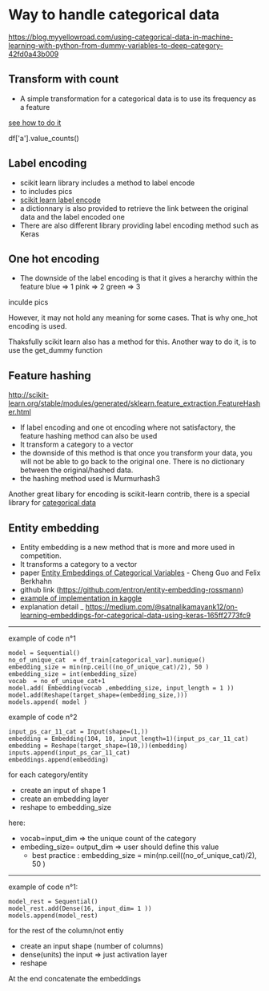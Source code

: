 # Way to handle categorical data

https://blog.myyellowroad.com/using-categorical-data-in-machine-learning-with-python-from-dummy-variables-to-deep-category-42fd0a43b009

## Transform with count
- A simple transformation for a categorical data is to use its frequency as a feature

[see how to do it](https://stackoverflow.com/questions/22391433/count-the-frequency-that-a-value-occurs-in-a-dataframe-column)

df['a'].value_counts()


## Label encoding
- scikit learn library includes a method to label encode
- to includes pics
- [scikit learn label encode](http://scikit-learn.org/stable/modules/generated/sklearn.preprocessing.LabelEncoder.html)
- a dictionnary is also provided to retrieve the link between the original data and the label encoded one
- There are also different library providing label encoding method such as Keras



## One hot encoding
- The downside of the label encoding is that it gives a herarchy within the feature 
blue => 1
pink => 2
green => 3

inculde pics

However, it may not hold any meaning for some cases. That is why one_hot encoding is used.

Thaksfully scikit learn also has a method for this.
Another way to do it, is to use the get_dummy function

## Feature hashing
http://scikit-learn.org/stable/modules/generated/sklearn.feature_extraction.FeatureHasher.html
- If label encoding and one ot encoding where not satisfactory, the feature hashing method can also be used
- It transform a category to a vector
- the downside of this method is that once you transform your data, you will not be able to go back to the original one. There is no dictionary between the original/hashed data.
- the hashing method used is Murmurhash3

Another great libary for encoding is scikit-learn contrib, there is a special library for [categorical data](https://github.com/scikit-learn-contrib/categorical-encoding)

## Entity embedding
- Entity embedding is a new method that is more and more used in competition.
- It transforms a category to a vector
- paper [Entity Embeddings of Categorical Variables](https://arxiv.org/pdf/1604.06737.pdf) - Cheng  Guo and  Felix  Berkhahn
-  github link (https://github.com/entron/entity-embedding-rossmann)
- [example of implementation in kaggle](https://www.kaggle.com/aquatic/entity-embedding-neural-net)
- explanation detail _ https://medium.com/@satnalikamayank12/on-learning-embeddings-for-categorical-data-using-keras-165ff2773fc9


--------------------------------
example of code n°1

    model = Sequential()
    no_of_unique_cat  = df_train[categorical_var].nunique()
    embedding_size = min(np.ceil((no_of_unique_cat)/2), 50 )
    embedding_size = int(embedding_size)
    vocab  = no_of_unique_cat+1
    model.add( Embedding(vocab ,embedding_size, input_length = 1 ))
    model.add(Reshape(target_shape=(embedding_size,)))
    models.append( model )
    
example of code n°2

    input_ps_car_11_cat = Input(shape=(1,))
    embedding = Embedding(104, 10, input_length=1)(input_ps_car_11_cat)
    embedding = Reshape(target_shape=(10,))(embedding)
    inputs.append(input_ps_car_11_cat)
    embeddings.append(embedding)
    
for each category/entity
- create an input of shape 1
- create an embedding layer
- reshape to embedding_size


here: 
- vocab=input_dim             => the unique count of the category
- embeding_size= output_dim   => user should define this value 
    - best practice : embedding_size = min(np.ceil((no_of_unique_cat)/2), 50 )

--------------------------------
example of code  n°1:

    model_rest = Sequential()
    model_rest.add(Dense(16, input_dim= 1 ))
    models.append(model_rest)

for the rest of the column/not entiy
- create an input shape (number of columns)
- dense(units) the input => just activation layer
- reshape

At the end 
concatenate the embeddings
